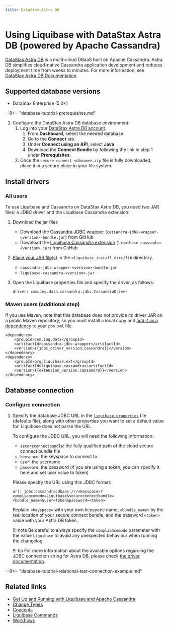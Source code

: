 ```yaml
---
title: DataStax Astra DB 
---
```


# Using Liquibase with DataStax Astra DB (powered by Apache Cassandra)


[DataStax Astra DB](https://www.datastax.com/products/datastax-astra) is a multi-cloud DBaaS built on Apache Cassandra. Astra DB simplifies cloud-native Cassandra application development and reduces deployment time from weeks to minutes. For more information, see [DataStax Astra DB Documentation](https://docs.datastax.com/en/astra/docs/index.html).

## Supported database versions

* DataStax Enterprise (5.0+)

--8<-- "database-tutorial-prerequisites.md"

1.  Configure the DataStax Astra DB database environment:
    1.  Log into your [DataStax Astra DB account](https://astra.datastax.com/).
          1. From **Dashboard**, select the needed database
          2. Go to the **Connect** tab. 
          3. Under **Connect using an API**, select **Java**
          4. Download the **Connect Bundle** by following the link in step 1 under **Prerequisites**.
    2.  Once the `secure-connect-<dbname>.zip` file is fully downloaded, place it in a secure place in your file system.

## Install drivers

### All users

To use Liquibase and Cassandra on DataStax Astra DB, you need two JAR files: a JDBC driver and the Liquibase Cassandra extension:

1. Download the jar files
    * Download the [Cassandra JDBC wrapper](https://github.com/ing-bank/cassandra-jdbc-wrapper/releases) (`cassandra-jdbc-wrapper-<version>-bundle.jar`) from GitHub
    * Download the [Liquibase Cassandra extension](https://github.com/liquibase/liquibase-cassandra/releases) (`liquibase-cassandra-<version>.jar`) from GitHub
    
1. [Place your JAR file(s)](https://docs.liquibase.com/workflows/liquibase-community/adding-and-updating-liquibase-drivers.html) in the `<liquibase_install_dir>/lib` directory.
    * `cassandra-jdbc-wrapper-<version>-bundle.jar`
    * `liquibase-cassandra-<version>.jar`

1. Open the Liquibase properties file and specify the driver, as follows:

    ```
    driver: com.ing.data.cassandra.jdbc.CassandraDriver
    ```

### Maven users (additional step)

If you use Maven, note that this database does not provide its driver JAR on a public Maven repository, so you must install a local copy and [add it as a dependency](https://docs.liquibase.com/tools-integrations/maven/using-liquibase-and-maven-pom-file.html) to your `pom.xml` file.

```
<dependency>
    <groupId>com.ing.data</groupId>
    <artifactId>cassandra-jdbc-wrapper</artifactId>
    <version>{{jdbc_driver_version.cassandra}}</version>
</dependency>
<dependency>
    <groupId>org.liquibase.ext</groupId>
    <artifactId>liquibase-cassandra</artifactId>
    <version>{{extension_version.cassandra}}</version>
</dependency>
```

## Database connection

### Configure connection

1.  Specify the database JDBC URL in the [`liquibase.properties`](https://docs.liquibase.com/concepts/connections/creating-config-properties.html) file (defaults file), along with other properties you want to set a default value for. Liquibase does not parse the URL.

    To configure the JDBC URL, you will need the following information:

    - `secureconnectbundle`: the fully qualified path of the cloud secure connect bundle file
    - `keyspace`: the keyspace to connect to
    - `user`: the username
    - `password`: the password (if you are using a token, you can specify it here and set user value to token)

    Please specify the URL using this JDBC format:

    ```
    url: jdbc:cassandra:dbaas:///<keyspace>?compliancemode=Liquibase&secureconnectbundle=<bundle_name>&user=token&password=<token>
    ```
    
    Replace `<keyspace>` with your own keyspace name, `<bundle_name>` by the real location of your secure connect bundle, and the password `<token>` value with your Astra DB token.
    
    !!! note
        Be careful to always specify the `compliancemode` parameter with the value `Liquibase` to avoid any unexpected behaviour when running the changelog.
        
    !!! tip
        For more information about the available options regarding the JDBC connection string for Astra DB, please check [the driver documentation](https://github.com/ing-bank/cassandra-jdbc-wrapper/wiki/JDBC-driver-and-connection-string#connection-to-cloud-databases-dbaas).


--8<-- "database-tutorial-relational-test-connection-example.md"

Related links
-------------

*   [Get Up and Running with Liquibase and Apache Cassandra](https://www.liquibase.com/blog/running-liquibase-apache-cassandra)
*   [Change Types](https://docs.liquibase.com/change-types/home.html)
*   [Concepts](https://docs.liquibase.com/concepts/home.html)
*   [Liquibase Commands](https://docs.liquibase.com/commands/home.html)
*   [Workflows](https://docs.liquibase.com/workflows/home.html)